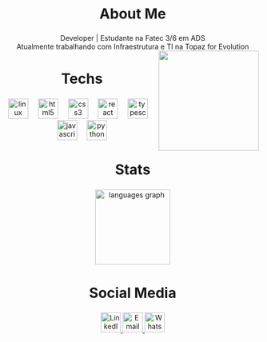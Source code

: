 <h1 align="center">About Me</h1>

###

<p align="center">Developer | Estudante na Fatec 3/6 em ADS<br>Atualmente trabalhando com Infraestrutura e TI na Topaz for Evolution
  <img align="right" height="200" src="https://media.giphy.com/media/yYSSBtDgbbRzq/giphy.gif" />
</p>

###

<h1 align="center">Techs</h1>

###

<div align="center">
  <img src="https://cdn.simpleicons.org/linux/000000" height="40" alt="linux logo"  />
  <img width="12" />
  <img src="https://cdn.simpleicons.org/html5/E34F26" height="40" alt="html5 logo"  />
  <img width="12" />
  <img src="https://cdn.simpleicons.org/css3/1572B6" height="40" alt="css3 logo"  />
  <img width="12" />
  <img src="https://cdn.jsdelivr.net/gh/devicons/devicon/icons/react/react-original.svg" height="40" alt="react logo"  />
  <img width="12" />
  <img src="https://cdn.simpleicons.org/typescript/3178C6" height="40" alt="typescript logo"  />
  <img width="12" />
  <img src="https://cdn.simpleicons.org/javascript/F7DF1E" height="40" alt="javascript logo"  />
  <img width="12" />
  <img src="https://cdn.jsdelivr.net/gh/devicons/devicon/icons/python/python-original.svg" height="40" alt="python logo"  />
</div>

###

<h1 align="center">Stats</h1>

###

<div align="center">
  <img src="https://github-readme-stats.vercel.app/api/top-langs?username=rogarcia7&locale=en&hide_title=false&layout=compact&card_width=320&langs_count=4&theme=dark&hide_border=true&order=2" height="150" alt="languages graph"  />
</div>

###

<h1 align="center">Social Media</h1>

###

<p align="center">
  <a href="https://www.linkedin.com/in/rodrigo-garcia7/" target="_blank">
    <img src="https://upload.wikimedia.org/wikipedia/commons/a/a9/LinkedIn_icon.svg" alt="LinkedIn" width="40" height="40" />
  </a>
  <a href="mailto:ga.rodrigo200@gmail.com">
    <img src="https://upload.wikimedia.org/wikipedia/commons/4/48/Markdown-mark.svg" alt="Email" width="40" height="40" />
  </a>
  <a href="https://wa.me/5511949856646" target="_blank">
    <img src="https://upload.wikimedia.org/wikipedia/commons/6/6b/WhatsApp.svg" alt="WhatsApp" width="40" height="40" />
  </a>
</p>

###
